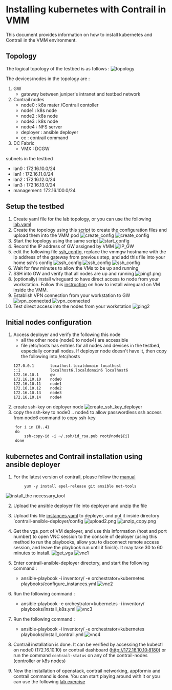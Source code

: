 # Installing kubernetes with Contrail in VMM
This document provides information on how to install kubernetes and Contrail in the VMM environment.

## Topology
The logical topology of the testbed is as follows :
![topology](images/topology.png)

The devices/nodes in the topology are :

1. GW
    - gateway between juniper's intranet and testbed network
2. Contrail nodes 
    - node0 : k8s mater /Contrail contoller
    - node1 : k8s node
    - node2 : k8s node
    - node3 : k8s node
    - node4 : NFS server
    - deployer : ansible deployer
    - cc : contrail command
3. DC Fabric
    - VMX : DCGW

subnets in the testbed
- lan0 : 172.16.10.0/24
- lan1 : 172.16.11.0/24
- lan2 : 172.16.12.0/24
- lan3 : 172.16.13.0/24
- management: 172.16.100.0/24

## Setup the testbed
1. Create yaml file for the lab topology, or you can use the following [lab.yaml](lab.yaml)
2. Create the topology using this [script](https://github.com/m1r24n/running_on_vmm) to create the configuration files and upload them into the VMM pod
![create_config](images/create_config1.png)
![create_config](images/create_config2.png)
3. Start the topology using the same script
![start_config](images/start_config.png)
4. Record the IP address of GW assigned by VMM
![IP_GW](images/IP_GW.png)
5. edit the following file [ssh_config](ssh_config), replace the vmmgw hostname with the ip address of the gateway from previous step, and add this file into your home ssh's config 
![ssh_config](images/ssh_config1.png)
![ssh_config](images/ssh_config2.png)
![ssh_config](images/ssh_config3.png)
5. Wait for few minutes to allow the VMs to be up and running
6. SSH into GW and verify that all nodes are up and running
![ping1.png](images/ping1.png)
7. (optionally) install wireguard to have direct access to node from your workstation. Follow this [instruction](https://github.com/m1r24n/running_on_vmm/tree/master/install_wg_on_vmm) on how to install wireguard on VM inside the VMM.
8. Establish VPN connection from your workstation to GW
![vpn_connected](images/vpn_connected1.png)
![vpn_connected](images/vpn_connected2.png)
9. Test direct access into the nodes from your workstation
![ping2](images/ping2.png)

## Initial nodes configuration 
1. Access deployer and verify the following this node
    - all the other node (node0 to node4) are accessible
    - file /etc/hosts has entries for all nodes and devices in the testbed, especially contrail nodes. If deployer node doesn't have it, then copy the following into /etc/hosts
    ```
    127.0.0.1       localhost.localdomain localhost
	::1             localhost6.localdomain6 localhost6
	172.16.10.1     gw
	172.16.10.10    node0
	172.16.10.11    node1
	172.16.10.12    node2
	172.16.10.13    node3
	172.16.10.14    node4
    ```
2. create ssh-key on deployer node
![create_ssh_key_deployer](images/create_ssh_key_deployer.png)
3. copy the ssh-key to node0 .. node4 to allow passwordless ssh access from node6 
	command to copy ssh-key

```
	for i in {0..4}
	do
		ssh-copy-id -i ~/.ssh/id_rsa.pub root@node${i}
	done
```

## kubernetes and Contrail installation using ansible deployer
1. For the latest version of contrail, please follow the [manual](https://www.juniper.net/documentation/en_US/contrail19/topics/task/installation/provisioning-k8s-cluster.html)

```
		yum -y install epel-release git ansible net-tools
```

![install_the necessary_tool](images/install_prereq.png)

2. Upload the ansible deployer file into deployer and unzip the file
3. Upload this file [instances.yaml](contrail_config/instances.yaml) to deployer, and put it inside directory `contrail-ansible-deployer/config
![upload2.png](images/upload2.png)
![unzip_copy.png](images/unzip_copy.png)

4. Get the vga_port of VM deployer, and use this information (host and port number) to open VNC session to the console of deployer (using this method to run the playbooks, allow you to disconnect remote access session, and leave the playbook run until it finish). It may take 30 to 60 minutes to install.
![get_vga](images/get_vga.png)
![vnc1](images/vnc1.png)
5. Enter contrail-ansible-deployer directory, and start the following command :
    - ansible-playbook -i inventory/ -e orchestrator=kubernetes playbooks/configure_instances.yml
![vnc2](images/vnc2.png)
6. Run the following command :
    - ansible-playbook -e orchestrator=kubernetes -i inventory/ playbooks/install_k8s.yml
![vnc3](images/vnc3.png)
7. Run the following command :
    - ansible-playbook -i inventory/ -e orchestrator=kubernetes playbooks/install_contrail.yml
![vnc4](images/vnc4.png)
8. Contrail installation is done. It can be verified by accessing the kubectl on node0 (172.16.10.10) or contrail dashboard (http://172.16.10.10:8180) or run the command `contrail-status` on any of the contrail-nodes (controller or k8s nodes)
9. Now the installation of openstack, contrail networking, appformix and contrail command is done. You can start playing around with it or you can use the following [lab exercise](contrail_k8s_lab_exercise/)

